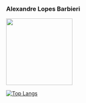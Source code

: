 ### Alexandre Lopes Barbieri

<img height="180em" src="https://github-readme-stats.vercel.app/api?username=alebarbieri1&show_icons=true&hide_border=true&&count_private=true&include_all_commits=true" />




[![Top Langs](https://github-readme-stats.vercel.app/api/top-langs/?username=alebarbieri1&layout=compact)](https://github.com/anuraghazra/github-readme-stats)


<!--
**alebarbieri1/alebarbieri1** is a ✨ _special_ ✨ repository because its `README.md` (this file) appears on your GitHub profile.

Here are some ideas to get you started:

- 🔭 I’m currently working on ...
- 🌱 I’m currently learning ...
- 👯 I’m looking to collaborate on ...
- 🤔 I’m looking for help with ...
- 💬 Ask me about ...
- 📫 How to reach me: ...
- 😄 Pronouns: ...
- ⚡ Fun fact: ...
-->
